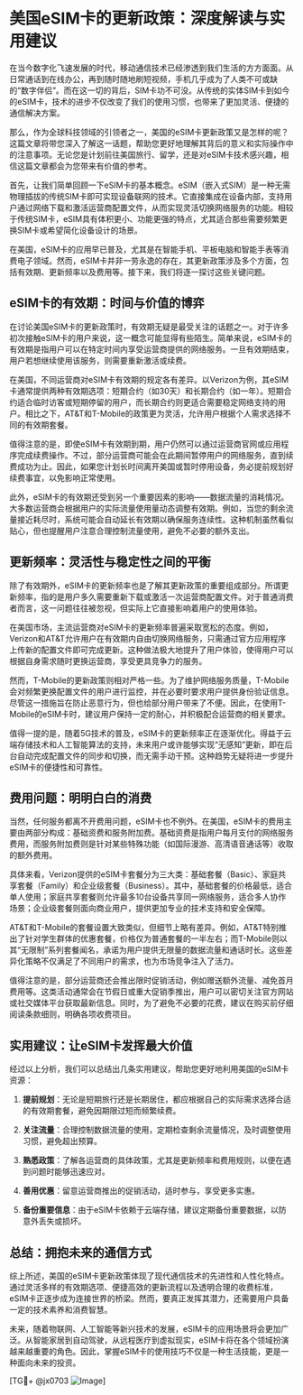 # 美国eSIM卡的更新政策：深度解读与实用建议

在当今数字化飞速发展的时代，移动通信技术已经渗透到我们生活的方方面面。从日常通话到在线办公，再到随时随地刷短视频，手机几乎成为了人类不可或缺的“数字伴侣”。而在这一切的背后，SIM卡功不可没。从传统的实体SIM卡到如今的eSIM卡，技术的进步不仅改变了我们的使用习惯，也带来了更加灵活、便捷的通信解决方案。

那么，作为全球科技领域的引领者之一，美国的eSIM卡更新政策又是怎样的呢？这篇文章将带您深入了解这一话题，帮助您更好地理解其背后的意义和实际操作中的注意事项。无论您是计划前往美国旅行、留学，还是对eSIM卡技术感兴趣，相信这篇文章都会为您带来有价值的参考。

首先，让我们简单回顾一下eSIM卡的基本概念。eSIM（嵌入式SIM）是一种无需物理插拔的传统SIM卡即可实现设备联网的技术。它直接集成在设备内部，支持用户通过网络下载和激活运营商配置文件，从而实现灵活切换网络服务的功能。相较于传统SIM卡，eSIM具有体积更小、功能更强的特点，尤其适合那些需要频繁更换SIM卡或希望简化设备设计的场景。

在美国，eSIM卡的应用早已普及，尤其是在智能手机、平板电脑和智能手表等消费电子领域。然而，eSIM卡并非一劳永逸的存在，其更新政策涉及多个方面，包括有效期、更新频率以及费用等。接下来，我们将逐一探讨这些关键问题。

## eSIM卡的有效期：时间与价值的博弈

在讨论美国eSIM卡的更新政策时，有效期无疑是最受关注的话题之一。对于许多初次接触eSIM卡的用户来说，这一概念可能显得有些陌生。简单来说，eSIM卡的有效期是指用户可以在特定时间内享受运营商提供的网络服务。一旦有效期结束，用户若想继续使用该服务，则需要重新激活或续费。

在美国，不同运营商对eSIM卡有效期的规定各有差异。以Verizon为例，其eSIM卡通常提供两种有效期选项：短期合约（如30天）和长期合约（如一年）。短期合约适合临时访客或短期停留的用户，而长期合约则更适合需要稳定网络支持的用户。相比之下，AT&T和T-Mobile的政策更为灵活，允许用户根据个人需求选择不同的有效期套餐。

值得注意的是，即使eSIM卡有效期到期，用户仍然可以通过运营商官网或应用程序完成续费操作。不过，部分运营商可能会在此期间暂停用户的网络服务，直到续费成功为止。因此，如果您计划长时间离开美国或暂时停用设备，务必提前规划好续费事宜，以免影响正常使用。

此外，eSIM卡的有效期还受到另一个重要因素的影响——数据流量的消耗情况。大多数运营商会根据用户的实际流量使用量动态调整有效期。例如，当您的剩余流量接近耗尽时，系统可能会自动延长有效期以确保服务连续性。这种机制虽然看似贴心，但也提醒用户注意合理控制流量使用，避免不必要的额外支出。

## 更新频率：灵活性与稳定性之间的平衡

除了有效期外，eSIM卡的更新频率也是了解其更新政策的重要组成部分。所谓更新频率，指的是用户多久需要重新下载或激活一次运营商配置文件。对于普通消费者而言，这一问题往往被忽视，但实际上它直接影响着用户的使用体验。

在美国市场，主流运营商对eSIM卡的更新频率普遍采取宽松的态度。例如，Verizon和AT&T允许用户在有效期内自由切换网络服务，只需通过官方应用程序上传新的配置文件即可完成更新。这种做法极大地提升了用户体验，使得用户可以根据自身需求随时更换运营商，享受更具竞争力的服务。

然而，T-Mobile的更新政策则相对严格一些。为了维护网络服务质量，T-Mobile会对频繁更换配置文件的用户进行监控，并在必要时要求用户提供身份验证信息。尽管这一措施旨在防止恶意行为，但也给部分用户带来了不便。因此，在使用T-Mobile的eSIM卡时，建议用户保持一定的耐心，并积极配合运营商的相关要求。

值得一提的是，随着5G技术的普及，eSIM卡的更新频率正在逐渐优化。得益于云端存储技术和人工智能算法的支持，未来用户或许能够实现“无感知”更新，即在后台自动完成配置文件的同步和切换，而无需手动干预。这种趋势无疑将进一步提升eSIM卡的便捷性和可靠性。

## 费用问题：明明白白的消费

当然，任何服务都离不开费用问题，eSIM卡也不例外。在美国，eSIM卡的费用主要由两部分构成：基础资费和服务附加费。基础资费是指用户每月支付的网络服务费用，而服务附加费则是针对某些特殊功能（如国际漫游、高清语音通话等）收取的额外费用。

具体来看，Verizon提供的eSIM卡套餐分为三大类：基础套餐（Basic）、家庭共享套餐（Family）和企业级套餐（Business）。其中，基础套餐的价格最低，适合单人使用；家庭共享套餐则允许最多10台设备共享同一网络服务，适合多人协作场景；企业级套餐则面向商业用户，提供更加专业的技术支持和安全保障。

AT&T和T-Mobile的套餐设置大致类似，但细节上略有差异。例如，AT&T特别推出了针对学生群体的优惠套餐，价格仅为普通套餐的一半左右；而T-Mobile则以其“无限制”系列套餐闻名，承诺为用户提供无限量的数据流量和通话时长。这些差异化策略不仅满足了不同用户的需求，也为市场竞争注入了活力。

值得注意的是，部分运营商还会推出限时促销活动，例如赠送额外流量、减免首月费用等。这类活动通常会在节假日或重大促销季推出，用户可以密切关注官方网站或社交媒体平台获取最新信息。同时，为了避免不必要的花费，建议在购买前仔细阅读条款细则，明确各项收费项目。

## 实用建议：让eSIM卡发挥最大价值

经过以上分析，我们可以总结出几条实用建议，帮助您更好地利用美国的eSIM卡资源：

1. **提前规划**：无论是短期旅行还是长期居住，都应根据自己的实际需求选择合适的有效期套餐，避免因期限过短而频繁续费。
   
2. **关注流量**：合理控制数据流量的使用，定期检查剩余流量情况，及时调整使用习惯，避免超出预算。

3. **熟悉政策**：了解各运营商的具体政策，尤其是更新频率和费用规则，以便在遇到问题时能够迅速应对。

4. **善用优惠**：留意运营商推出的促销活动，适时参与，享受更多实惠。

5. **备份重要信息**：由于eSIM卡依赖于云端存储，建议定期备份重要数据，以防意外丢失或损坏。

## 总结：拥抱未来的通信方式

综上所述，美国的eSIM卡更新政策体现了现代通信技术的先进性和人性化特点。通过灵活多样的有效期选项、便捷高效的更新流程以及透明合理的收费标准，eSIM卡正逐步成为连接世界的桥梁。然而，要真正发挥其潜力，还需要用户具备一定的技术素养和消费智慧。

未来，随着物联网、人工智能等新兴技术的发展，eSIM卡的应用场景将会更加广泛。从智能家居到自动驾驶，从远程医疗到虚拟现实，eSIM卡将在各个领域扮演越来越重要的角色。因此，掌握eSIM卡的使用技巧不仅是一种生活技能，更是一种面向未来的投资。

[TG💪+ @jx0703 ![Image](https://github.com/user-attachments/assets/dbca1d08-cadb-493c-b0ec-ad6f7a83f270)]